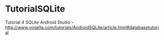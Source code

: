 # TutorialSQLite
Tutorial 4 SQLite Android Studio - http://www.vogella.com/tutorials/AndroidSQLite/article.html#databasetutorial
